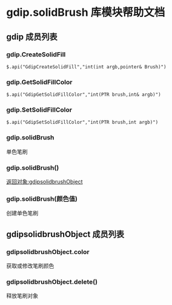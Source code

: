 # gdip.solidBrush 库模块帮助文档

<a id="gdip"></a>
## gdip 成员列表


<a id="gdip.CreateSolidFill"></a>
### gdip.CreateSolidFill 
 

```aardio
$.api("GdipCreateSolidFill","int(int argb,pointer& Brush)")
```



<a id="gdip.GetSolidFillColor"></a>
### gdip.GetSolidFillColor 
 

```aardio
$.api("GdipGetSolidFillColor","int(PTR brush,int& argb)")
```



<a id="gdip.SetSolidFillColor"></a>
### gdip.SetSolidFillColor 
 

```aardio
$.api("GdipSetSolidFillColor","int(PTR brush,int argb)")
```



<a id="gdip.solidBrush"></a>
### gdip.solidBrush 
 单色笔刷

<a id="gdip.solidBrush"></a>
### gdip.solidBrush() 
 [返回对象:gdipsolidbrushObject](#gdipsolidbrushObject)

<a id="gdip.solidBrush"></a>
### gdip.solidBrush(颜色值) 
 创建单色笔刷

<a id="gdipsolidbrushObject"></a>
## gdipsolidbrushObject 成员列表


<a id="gdipsolidbrushObject.color"></a>
### gdipsolidbrushObject.color 
 获取或修改笔刷颜色

<a id="gdipsolidbrushObject.delete"></a>
### gdipsolidbrushObject.delete() 
 释放笔刷对象
